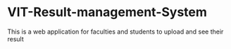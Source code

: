 # VIT-Result-management-System
This is a web application for faculties and students  to upload and see their result
